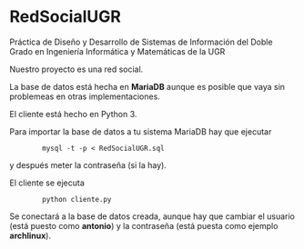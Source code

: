 # RedSocialUGR
Práctica de Diseño y Desarrollo de Sistemas de Información del Doble Grado en Ingeniería Informática y Matemáticas de la UGR

Nuestro proyecto es una red social.

La base de datos está hecha en **MariaDB** aunque es posible que vaya sin problemeas en otras implementaciones.

El cliente está hecho en Python 3.

Para importar la base de datos a tu sistema MariaDB hay que ejecutar

            mysql -t -p < RedSocialUGR.sql

y después meter la contraseña (si la hay).

El cliente se ejecuta

            python cliente.py

Se conectará a la base de datos creada, aunque hay que cambiar el usuario (está puesto como **antonio**) y la contraseña (está puesta como ejemplo **archlinux**).      
